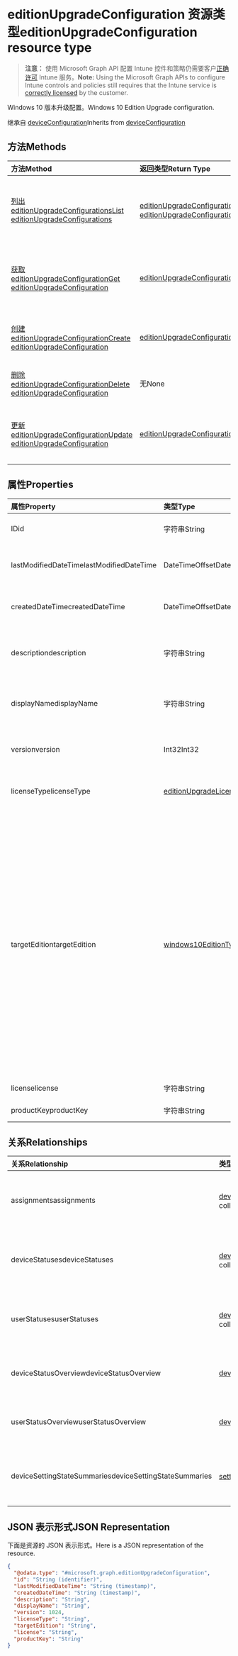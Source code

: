 # <a name="editionupgradeconfiguration-resource-type"></a><span data-ttu-id="de8a0-101">editionUpgradeConfiguration 资源类型</span><span class="sxs-lookup"><span data-stu-id="de8a0-101">editionUpgradeConfiguration resource type</span></span>

> <span data-ttu-id="de8a0-102">**注意：** 使用 Microsoft Graph API 配置 Intune 控件和策略仍需要客户[正确许可](https://go.microsoft.com/fwlink/?linkid=839381) Intune 服务。</span><span class="sxs-lookup"><span data-stu-id="de8a0-102">**Note:** Using the Microsoft Graph APIs to configure Intune controls and policies still requires that the Intune service is [correctly licensed](https://go.microsoft.com/fwlink/?linkid=839381) by the customer.</span></span>

<span data-ttu-id="de8a0-103">Windows 10 版本升级配置。</span><span class="sxs-lookup"><span data-stu-id="de8a0-103">Windows 10 Edition Upgrade configuration.</span></span>

<span data-ttu-id="de8a0-104">继承自 [deviceConfiguration](../resources/intune_deviceconfig_deviceconfiguration.md)</span><span class="sxs-lookup"><span data-stu-id="de8a0-104">Inherits from [deviceConfiguration](../resources/intune_deviceconfig_deviceconfiguration.md)</span></span>

## <a name="methods"></a><span data-ttu-id="de8a0-105">方法</span><span class="sxs-lookup"><span data-stu-id="de8a0-105">Methods</span></span>
|<span data-ttu-id="de8a0-106">方法</span><span class="sxs-lookup"><span data-stu-id="de8a0-106">Method</span></span>|<span data-ttu-id="de8a0-107">返回类型</span><span class="sxs-lookup"><span data-stu-id="de8a0-107">Return Type</span></span>|<span data-ttu-id="de8a0-108">说明</span><span class="sxs-lookup"><span data-stu-id="de8a0-108">Description</span></span>|
|:---|:---|:---|
|[<span data-ttu-id="de8a0-109">列出 editionUpgradeConfigurations</span><span class="sxs-lookup"><span data-stu-id="de8a0-109">List editionUpgradeConfigurations</span></span>](../api/intune_deviceconfig_editionupgradeconfiguration_list.md)|<span data-ttu-id="de8a0-110">[editionUpgradeConfiguration](../resources/intune_deviceconfig_editionupgradeconfiguration.md) 集合</span><span class="sxs-lookup"><span data-stu-id="de8a0-110">[editionUpgradeConfiguration](../resources/intune_deviceconfig_editionupgradeconfiguration.md) collection</span></span>|<span data-ttu-id="de8a0-111">列出 [editionUpgradeConfiguration](../resources/intune_deviceconfig_editionupgradeconfiguration.md) 对象的属性和关系。</span><span class="sxs-lookup"><span data-stu-id="de8a0-111">List properties and relationships of the [editionUpgradeConfiguration](../resources/intune_deviceconfig_editionupgradeconfiguration.md) objects.</span></span>|
|[<span data-ttu-id="de8a0-112">获取 editionUpgradeConfiguration</span><span class="sxs-lookup"><span data-stu-id="de8a0-112">Get editionUpgradeConfiguration</span></span>](../api/intune_deviceconfig_editionupgradeconfiguration_get.md)|[<span data-ttu-id="de8a0-113">editionUpgradeConfiguration</span><span class="sxs-lookup"><span data-stu-id="de8a0-113">editionUpgradeConfiguration</span></span>](../resources/intune_deviceconfig_editionupgradeconfiguration.md)|<span data-ttu-id="de8a0-114">读取 [editionUpgradeConfiguration](../resources/intune_deviceconfig_editionupgradeconfiguration.md) 对象的属性和关系。</span><span class="sxs-lookup"><span data-stu-id="de8a0-114">Read properties and relationships of the [editionUpgradeConfiguration](../resources/intune_deviceconfig_editionupgradeconfiguration.md) object.</span></span>|
|[<span data-ttu-id="de8a0-115">创建 editionUpgradeConfiguration</span><span class="sxs-lookup"><span data-stu-id="de8a0-115">Create editionUpgradeConfiguration</span></span>](../api/intune_deviceconfig_editionupgradeconfiguration_create.md)|[<span data-ttu-id="de8a0-116">editionUpgradeConfiguration</span><span class="sxs-lookup"><span data-stu-id="de8a0-116">editionUpgradeConfiguration</span></span>](../resources/intune_deviceconfig_editionupgradeconfiguration.md)|<span data-ttu-id="de8a0-117">创建新的 [editionUpgradeConfiguration](../resources/intune_deviceconfig_editionupgradeconfiguration.md) 对象。</span><span class="sxs-lookup"><span data-stu-id="de8a0-117">Create a new [editionUpgradeConfiguration](../resources/intune_deviceconfig_editionupgradeconfiguration.md) object.</span></span>|
|[<span data-ttu-id="de8a0-118">删除 editionUpgradeConfiguration</span><span class="sxs-lookup"><span data-stu-id="de8a0-118">Delete editionUpgradeConfiguration</span></span>](../api/intune_deviceconfig_editionupgradeconfiguration_delete.md)|<span data-ttu-id="de8a0-119">无</span><span class="sxs-lookup"><span data-stu-id="de8a0-119">None</span></span>|<span data-ttu-id="de8a0-120">删除 [editionUpgradeConfiguration](../resources/intune_deviceconfig_editionupgradeconfiguration.md)。</span><span class="sxs-lookup"><span data-stu-id="de8a0-120">Deletes a [editionUpgradeConfiguration](../resources/intune_deviceconfig_editionupgradeconfiguration.md).</span></span>|
|[<span data-ttu-id="de8a0-121">更新 editionUpgradeConfiguration</span><span class="sxs-lookup"><span data-stu-id="de8a0-121">Update editionUpgradeConfiguration</span></span>](../api/intune_deviceconfig_editionupgradeconfiguration_update.md)|[<span data-ttu-id="de8a0-122">editionUpgradeConfiguration</span><span class="sxs-lookup"><span data-stu-id="de8a0-122">editionUpgradeConfiguration</span></span>](../resources/intune_deviceconfig_editionupgradeconfiguration.md)|<span data-ttu-id="de8a0-123">更新 [editionUpgradeConfiguration](../resources/intune_deviceconfig_editionupgradeconfiguration.md) 对象的属性。</span><span class="sxs-lookup"><span data-stu-id="de8a0-123">Update the properties of a [editionUpgradeConfiguration](../resources/intune_deviceconfig_editionupgradeconfiguration.md) object.</span></span>|

## <a name="properties"></a><span data-ttu-id="de8a0-124">属性</span><span class="sxs-lookup"><span data-stu-id="de8a0-124">Properties</span></span>
|<span data-ttu-id="de8a0-125">属性</span><span class="sxs-lookup"><span data-stu-id="de8a0-125">Property</span></span>|<span data-ttu-id="de8a0-126">类型</span><span class="sxs-lookup"><span data-stu-id="de8a0-126">Type</span></span>|<span data-ttu-id="de8a0-127">说明</span><span class="sxs-lookup"><span data-stu-id="de8a0-127">Description</span></span>|
|:---|:---|:---|
|<span data-ttu-id="de8a0-128">ID</span><span class="sxs-lookup"><span data-stu-id="de8a0-128">id</span></span>|<span data-ttu-id="de8a0-129">字符串</span><span class="sxs-lookup"><span data-stu-id="de8a0-129">String</span></span>|<span data-ttu-id="de8a0-130">实体的键。</span><span class="sxs-lookup"><span data-stu-id="de8a0-130">Key of the entity.</span></span> <span data-ttu-id="de8a0-131">继承自 [deviceConfiguration](../resources/intune_deviceconfig_deviceconfiguration.md)</span><span class="sxs-lookup"><span data-stu-id="de8a0-131">Inherited from [deviceConfiguration](../resources/intune_deviceconfig_deviceconfiguration.md)</span></span>|
|<span data-ttu-id="de8a0-132">lastModifiedDateTime</span><span class="sxs-lookup"><span data-stu-id="de8a0-132">lastModifiedDateTime</span></span>|<span data-ttu-id="de8a0-133">DateTimeOffset</span><span class="sxs-lookup"><span data-stu-id="de8a0-133">DateTimeOffset</span></span>|<span data-ttu-id="de8a0-134">上次修改对象的日期/时间。</span><span class="sxs-lookup"><span data-stu-id="de8a0-134">DateTime the object was last modified.</span></span> <span data-ttu-id="de8a0-135">继承自 [deviceConfiguration](../resources/intune_deviceconfig_deviceconfiguration.md)</span><span class="sxs-lookup"><span data-stu-id="de8a0-135">Inherited from [deviceConfiguration](../resources/intune_deviceconfig_deviceconfiguration.md)</span></span>|
|<span data-ttu-id="de8a0-136">createdDateTime</span><span class="sxs-lookup"><span data-stu-id="de8a0-136">createdDateTime</span></span>|<span data-ttu-id="de8a0-137">DateTimeOffset</span><span class="sxs-lookup"><span data-stu-id="de8a0-137">DateTimeOffset</span></span>|<span data-ttu-id="de8a0-138">创建对象的日期/时间。</span><span class="sxs-lookup"><span data-stu-id="de8a0-138">DateTime the object was created.</span></span> <span data-ttu-id="de8a0-139">继承自 [deviceConfiguration](../resources/intune_deviceconfig_deviceconfiguration.md)</span><span class="sxs-lookup"><span data-stu-id="de8a0-139">Inherited from [deviceConfiguration](../resources/intune_deviceconfig_deviceconfiguration.md)</span></span>|
|<span data-ttu-id="de8a0-140">description</span><span class="sxs-lookup"><span data-stu-id="de8a0-140">description</span></span>|<span data-ttu-id="de8a0-141">字符串</span><span class="sxs-lookup"><span data-stu-id="de8a0-141">String</span></span>|<span data-ttu-id="de8a0-142">管理员提供的设备配置的说明。</span><span class="sxs-lookup"><span data-stu-id="de8a0-142">Admin provided description of the Device Configuration.</span></span> <span data-ttu-id="de8a0-143">继承自 [deviceConfiguration](../resources/intune_deviceconfig_deviceconfiguration.md)</span><span class="sxs-lookup"><span data-stu-id="de8a0-143">Inherited from [deviceConfiguration](../resources/intune_deviceconfig_deviceconfiguration.md)</span></span>|
|<span data-ttu-id="de8a0-144">displayName</span><span class="sxs-lookup"><span data-stu-id="de8a0-144">displayName</span></span>|<span data-ttu-id="de8a0-145">字符串</span><span class="sxs-lookup"><span data-stu-id="de8a0-145">String</span></span>|<span data-ttu-id="de8a0-146">管理员提供的设备配置的名称。</span><span class="sxs-lookup"><span data-stu-id="de8a0-146">Admin provided name of the device configuration.</span></span> <span data-ttu-id="de8a0-147">继承自 [deviceConfiguration](../resources/intune_deviceconfig_deviceconfiguration.md)</span><span class="sxs-lookup"><span data-stu-id="de8a0-147">Inherited from [deviceConfiguration](../resources/intune_deviceconfig_deviceconfiguration.md)</span></span>|
|<span data-ttu-id="de8a0-148">version</span><span class="sxs-lookup"><span data-stu-id="de8a0-148">version</span></span>|<span data-ttu-id="de8a0-149">Int32</span><span class="sxs-lookup"><span data-stu-id="de8a0-149">Int32</span></span>|<span data-ttu-id="de8a0-150">设备配置的版本。</span><span class="sxs-lookup"><span data-stu-id="de8a0-150">Version of the device configuration.</span></span> <span data-ttu-id="de8a0-151">继承自 [deviceConfiguration](../resources/intune_deviceconfig_deviceconfiguration.md)</span><span class="sxs-lookup"><span data-stu-id="de8a0-151">Inherited from [deviceConfiguration](../resources/intune_deviceconfig_deviceconfiguration.md)</span></span>|
|<span data-ttu-id="de8a0-152">licenseType</span><span class="sxs-lookup"><span data-stu-id="de8a0-152">licenseType</span></span>|[<span data-ttu-id="de8a0-153">editionUpgradeLicenseType</span><span class="sxs-lookup"><span data-stu-id="de8a0-153">editionUpgradeLicenseType</span></span>](../resources/intune_deviceconfig_editionupgradelicensetype.md)|<span data-ttu-id="de8a0-p107">版本升级许可证类型。可取值为：`productKey`、`licenseFile`。</span><span class="sxs-lookup"><span data-stu-id="de8a0-p107">Edition Upgrade License Type. The possible values are: `productKey`, `licenseFile`.</span></span>|
|<span data-ttu-id="de8a0-156">targetEdition</span><span class="sxs-lookup"><span data-stu-id="de8a0-156">targetEdition</span></span>|[<span data-ttu-id="de8a0-157">windows10EditionType</span><span class="sxs-lookup"><span data-stu-id="de8a0-157">windows10EditionType</span></span>](../resources/intune_deviceconfig_windows10editiontype.md)|<span data-ttu-id="de8a0-p108">版本升级目标版本。可取值为：`windows10Enterprise`、`windows10EnterpriseN`、`windows10Education`、`windows10EducationN`、`windows10MobileEnterprise`、`windows10HolographicEnterprise`、`windows10Professional`、`windows10ProfessionalN`、`windows10ProfessionalEducation`、`windows10ProfessionalEducationN`、`windows10ProfessionalWorkstation`、`windows10ProfessionalWorkstationN`。</span><span class="sxs-lookup"><span data-stu-id="de8a0-p108">Edition Upgrade Target Edition. The possible values are: `windows10Enterprise`, `windows10EnterpriseN`, `windows10Education`, `windows10EducationN`, `windows10MobileEnterprise`, `windows10HolographicEnterprise`, `windows10Professional`, `windows10ProfessionalN`, `windows10ProfessionalEducation`, `windows10ProfessionalEducationN`, `windows10ProfessionalWorkstation`, `windows10ProfessionalWorkstationN`.</span></span>|
|<span data-ttu-id="de8a0-160">license</span><span class="sxs-lookup"><span data-stu-id="de8a0-160">license</span></span>|<span data-ttu-id="de8a0-161">字符串</span><span class="sxs-lookup"><span data-stu-id="de8a0-161">String</span></span>|<span data-ttu-id="de8a0-162">版本升级许可证文件内容。</span><span class="sxs-lookup"><span data-stu-id="de8a0-162">Edition Upgrade License File Content.</span></span>|
|<span data-ttu-id="de8a0-163">productKey</span><span class="sxs-lookup"><span data-stu-id="de8a0-163">productKey</span></span>|<span data-ttu-id="de8a0-164">字符串</span><span class="sxs-lookup"><span data-stu-id="de8a0-164">String</span></span>|<span data-ttu-id="de8a0-165">版本升级产品密钥。</span><span class="sxs-lookup"><span data-stu-id="de8a0-165">Edition Upgrade Product Key.</span></span>|

## <a name="relationships"></a><span data-ttu-id="de8a0-166">关系</span><span class="sxs-lookup"><span data-stu-id="de8a0-166">Relationships</span></span>
|<span data-ttu-id="de8a0-167">关系</span><span class="sxs-lookup"><span data-stu-id="de8a0-167">Relationship</span></span>|<span data-ttu-id="de8a0-168">类型</span><span class="sxs-lookup"><span data-stu-id="de8a0-168">Type</span></span>|<span data-ttu-id="de8a0-169">说明</span><span class="sxs-lookup"><span data-stu-id="de8a0-169">Description</span></span>|
|:---|:---|:---|
|<span data-ttu-id="de8a0-170">assignments</span><span class="sxs-lookup"><span data-stu-id="de8a0-170">assignments</span></span>|<span data-ttu-id="de8a0-171">[deviceConfigurationAssignment](../resources/intune_deviceconfig_deviceconfigurationassignment.md) 集合</span><span class="sxs-lookup"><span data-stu-id="de8a0-171">[deviceConfigurationAssignment](../resources/intune_deviceconfig_deviceconfigurationassignment.md) collection</span></span>|<span data-ttu-id="de8a0-172">设备配置文件的分配列表。</span><span class="sxs-lookup"><span data-stu-id="de8a0-172">The list of assignments for the device configuration profile.</span></span> <span data-ttu-id="de8a0-173">继承自 [deviceConfiguration](../resources/intune_deviceconfig_deviceconfiguration.md)</span><span class="sxs-lookup"><span data-stu-id="de8a0-173">Inherited from [deviceConfiguration](../resources/intune_deviceconfig_deviceconfiguration.md)</span></span>|
|<span data-ttu-id="de8a0-174">deviceStatuses</span><span class="sxs-lookup"><span data-stu-id="de8a0-174">deviceStatuses</span></span>|<span data-ttu-id="de8a0-175">[deviceConfigurationDeviceStatus](../resources/intune_deviceconfig_deviceconfigurationdevicestatus.md) 集合</span><span class="sxs-lookup"><span data-stu-id="de8a0-175">[deviceConfigurationDeviceStatus](../resources/intune_deviceconfig_deviceconfigurationdevicestatus.md) collection</span></span>|<span data-ttu-id="de8a0-176">按设备的设备配置安装状态。</span><span class="sxs-lookup"><span data-stu-id="de8a0-176">Device configuration installation status by device.</span></span> <span data-ttu-id="de8a0-177">继承自 [deviceConfiguration](../resources/intune_deviceconfig_deviceconfiguration.md)</span><span class="sxs-lookup"><span data-stu-id="de8a0-177">Inherited from [deviceConfiguration](../resources/intune_deviceconfig_deviceconfiguration.md)</span></span>|
|<span data-ttu-id="de8a0-178">userStatuses</span><span class="sxs-lookup"><span data-stu-id="de8a0-178">userStatuses</span></span>|<span data-ttu-id="de8a0-179">[deviceConfigurationUserStatus](../resources/intune_deviceconfig_deviceconfigurationuserstatus.md) 集合</span><span class="sxs-lookup"><span data-stu-id="de8a0-179">[deviceConfigurationUserStatus](../resources/intune_deviceconfig_deviceconfigurationuserstatus.md) collection</span></span>|<span data-ttu-id="de8a0-180">用户的设备配置安装状态。</span><span class="sxs-lookup"><span data-stu-id="de8a0-180">Device configuration installation status by device.</span></span> <span data-ttu-id="de8a0-181">继承自 [deviceConfiguration](../resources/intune_deviceconfig_deviceconfiguration.md)</span><span class="sxs-lookup"><span data-stu-id="de8a0-181">Inherited from [deviceConfiguration](../resources/intune_deviceconfig_deviceconfiguration.md)</span></span>|
|<span data-ttu-id="de8a0-182">deviceStatusOverview</span><span class="sxs-lookup"><span data-stu-id="de8a0-182">deviceStatusOverview</span></span>|[<span data-ttu-id="de8a0-183">deviceConfigurationDeviceOverview</span><span class="sxs-lookup"><span data-stu-id="de8a0-183">deviceConfigurationDeviceOverview</span></span>](../resources/intune_deviceconfig_deviceconfigurationdeviceoverview.md)|<span data-ttu-id="de8a0-184">设备配置设备状态概述 继承自 [deviceConfiguration](../resources/intune_deviceconfig_deviceconfiguration.md)</span><span class="sxs-lookup"><span data-stu-id="de8a0-184">Device Configuration devices status overview Inherited from [deviceConfiguration](../resources/intune_deviceconfig_deviceconfiguration.md)</span></span>|
|<span data-ttu-id="de8a0-185">userStatusOverview</span><span class="sxs-lookup"><span data-stu-id="de8a0-185">userStatusOverview</span></span>|[<span data-ttu-id="de8a0-186">deviceConfigurationUserOverview</span><span class="sxs-lookup"><span data-stu-id="de8a0-186">deviceConfigurationUserOverview</span></span>](../resources/intune_deviceconfig_deviceconfigurationuseroverview.md)|<span data-ttu-id="de8a0-187">设备配置用户状态概述 继承自 [deviceConfiguration](../resources/intune_deviceconfig_deviceconfiguration.md)</span><span class="sxs-lookup"><span data-stu-id="de8a0-187">Device Configuration users status overview Inherited from [deviceConfiguration](../resources/intune_deviceconfig_deviceconfiguration.md)</span></span>|
|<span data-ttu-id="de8a0-188">deviceSettingStateSummaries</span><span class="sxs-lookup"><span data-stu-id="de8a0-188">deviceSettingStateSummaries</span></span>|<span data-ttu-id="de8a0-189">[settingStateDeviceSummary](../resources/intune_deviceconfig_settingstatedevicesummary.md) 集合</span><span class="sxs-lookup"><span data-stu-id="de8a0-189">[settingStateDeviceSummary](../resources/intune_deviceconfig_settingstatedevicesummary.md) collection</span></span>|<span data-ttu-id="de8a0-190">设备配置设置状态设备摘要 继承自 [deviceConfiguration](../resources/intune_deviceconfig_deviceconfiguration.md)</span><span class="sxs-lookup"><span data-stu-id="de8a0-190">Device Configuration Setting State Device Summary Inherited from [deviceConfiguration](../resources/intune_deviceconfig_deviceconfiguration.md)</span></span>|

## <a name="json-representation"></a><span data-ttu-id="de8a0-191">JSON 表示形式</span><span class="sxs-lookup"><span data-stu-id="de8a0-191">JSON Representation</span></span>
<span data-ttu-id="de8a0-192">下面是资源的 JSON 表示形式。</span><span class="sxs-lookup"><span data-stu-id="de8a0-192">Here is a JSON representation of the resource.</span></span>
<!--{
  "blockType": "resource",
  "baseType": "microsoft.graph.deviceConfiguration",
  "keyProperty": "id",
  "@odata.type": "microsoft.graph.editionUpgradeConfiguration"
}-->
``` json
{
  "@odata.type": "#microsoft.graph.editionUpgradeConfiguration",
  "id": "String (identifier)",
  "lastModifiedDateTime": "String (timestamp)",
  "createdDateTime": "String (timestamp)",
  "description": "String",
  "displayName": "String",
  "version": 1024,
  "licenseType": "String",
  "targetEdition": "String",
  "license": "String",
  "productKey": "String"
}
```








